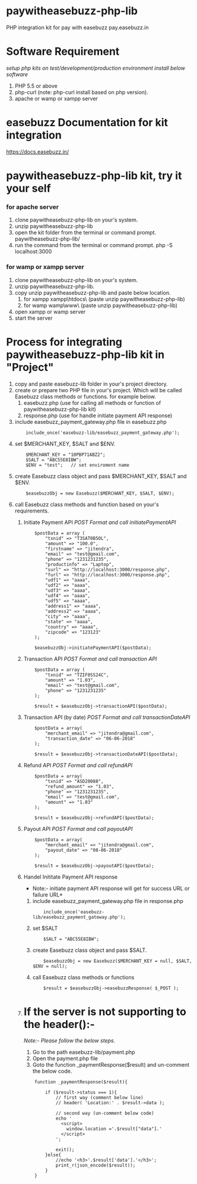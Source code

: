 # paywitheasebuzz-php-lib
PHP integration kit for pay with easebuzz pay.easebuzz.in

# Software Requirement
*setup php kits on test/development/production environment install below software*

1. PHP 5.5 or above
2. php-curl (note: php-curl install based on php version).
3. apache or wamp or xampp server

# easebuzz Documentation for kit integration
https://docs.easebuzz.in/

# paywitheasebuzz-php-lib kit, try it your self

### for apache server
1. clone paywitheasebuzz-php-lib on your's system.
2. unzip paywitheasebuzz-php-lib
3. open the kit folder from the terminal or command prompt.
    paywitheasebuzz-php-lib/
4. run the command from the terminal or command prompt.
    php -S localhost:3000

### for wamp or xampp server
1. clone paywitheasebuzz-php-lib on your's system.
2. unzip paywitheasebuzz-php-lib.
3. copy unzip paywitheasebuzz-php-lib and paste below location.
    1. for xampp
        xampp\htdocs\ (paste unzip paywitheasebuzz-php-lib)
    2. for wamp
        wamp\www\ (paste unzip paywitheasebuzz-php-lib)
4. open xampp or wamp server
5. start the server

# Process for integrating paywitheasebuzz-php-lib kit in "Project"

1. copy and paste easebuzz-lib folder in your's project directory.
2. create or prepare two PHP file in your's project. Which will be called Easebuzz class methods or functions. for example below.
    1. easebuzz.php (use for calling all methods or function of paywitheasebuzz-php-lib kit)
    2. response.php (use for handle initiate payment API response)
3. include easebuzz_payment_gateway.php file in easebuzz.php
    ```
        include_once('easebuzz-lib/easebuzz_payment_gateway.php');
    ```
4. set $MERCHANT_KEY, $SALT and $ENV.
    ```
        $MERCHANT_KEY = "10PBP71ABZ2";
        $SALT = "ABC55E8IBW";         
        $ENV = "test";   // set enviroment name
    ```
5. create Easebuzz class object and pass $MERCHANT_KEY, $SALT and $ENV.
    ```
        $easebuzzObj = new Easebuzz($MERCHANT_KEY, $SALT, $ENV);
    ```
6. call Easebuzz class methods and function based on your's requirements.
    1. Initiate Payment API
        *POST Format and call initiatePaymentAPI*
        ```
            $postData = array ( 
                "txnid" => "T3SAT0B5OL", 
                "amount" => "100.0", 
                "firstname" => "jitendra", 
                "email" => "test@gmail.com", 
                "phone" => "1231231235", 
                "productinfo" => "Laptop", 
                "surl" => "http://localhost:3000/response.php", 
                "furl" => "http://localhost:3000/response.php", 
                "udf1" => "aaaa", 
                "udf2" => "aaaa", 
                "udf3" => "aaaa", 
                "udf4" => "aaaa", 
                "udf5" => "aaaa", 
                "address1" => "aaaa", 
                "address2" => "aaaa", 
                "city" => "aaaa", 
                "state" => "aaaa", 
                "country" => "aaaa", 
                "zipcode" => "123123" 
            );
        
            $easebuzzObj->initiatePaymentAPI($postData);    
        ```

    2. Transaction API
        *POST Format and call transaction API*
        ```
            $postData = array ( 
                "txnid" => "TZIF0SS24C",
                "amount" => "1.03",
                "email" => "test@gmail.com",
                "phone" => "1231231235"
            );

            $result = $easebuzzObj->transactionAPI($postData);    
        ```

    3. Transaction API (by date)
        *POST Format and call transactionDateAPI*
        ```
            $postData = array( 
                "merchant_email" => "jitendra@gmail.com",
                "transaction_date" => "06-06-2018" 
            );

            $result = $easebuzzObj->transactionDateAPI($postData);
        ```

    4. Refund API
        *POST Format and call refundAPI*
        ```
            $postData = array( 
                "txnid" => "ASD20088",
                "refund_amount" => "1.03",
                "phone" => "1231231235",
                "email" => "test@gmail.com",
                "amount" => "1.03" 
            );

            $result = $easebuzzObj->refundAPI($postData);    
        ```

    5. Payout API
        *POST Format and call payoutAPI*
        ```
            $postData = array( 
                "merchant_email" => "jitendra@gmail.com",
                "payout_date" => "08-06-2018" 
            );

            $result = $easebuzzObj->payoutAPI($postData);
        ```
        
    6. Handel Inititate Payment API response
    
        * Note:- initiate payment API response will get for success URL or failure URL*
        1. include easebuzz_payment_gateway.php file in response.php
            ```
                include_once('easebuzz-lib/easebuzz_payment_gateway.php');
            ```
        2. set $SALT
            ```
                $SALT = "ABC55E8IBW";
            ```
        3. create Easebuzz class object and pass $SALT.
            ```
                $easebuzzObj = new Easebuzz($MERCHANT_KEY = null, $SALT, $ENV = null);
            ```
        4. call Easebuzz class methods or functions
            ```
                $result = $easebuzzObj->easebuzzResponse( $_POST );
            ```

    7. # If the server is not supporting to the header():-

        *Note:- Please follow the below steps.*
        1. Go to the path easebuzz-lib/payment.php
        2. Open the payment.php file
        3. Goto the function _paymentResponse($result) and un-comment the below code.
        ```
            function _paymentResponse($result){

                if ($result->status === 1){
                    // first way (comment below line)
                    // header( 'Location:' . $result->data );

                    // second way (un-comment below code)
                    echo '
                      <script>
                        window.location ='.$result["data"].'
                      </script>
                    ';

                    exit(); 
                }else{
                    //echo '<h3>'.$result['data'].'</h3>';
                    print_r(json_encode($result));
                }
            }
        ```